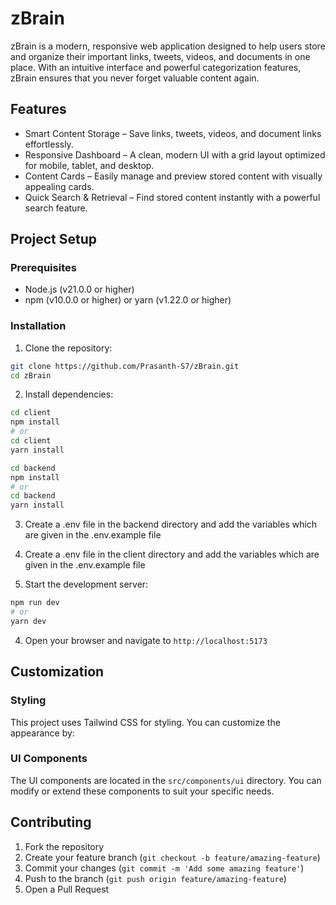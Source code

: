# zBrain

zBrain is a modern, responsive web application designed to help users store and organize their important links, tweets, videos, and documents in one place. With an intuitive interface and powerful categorization features, zBrain ensures that you never forget valuable content again.

## Features

- Smart Content Storage – Save links, tweets, videos, and document links effortlessly.
- Responsive Dashboard – A clean, modern UI with a grid layout optimized for mobile, tablet, and desktop.
- Content Cards – Easily manage and preview stored content with visually appealing cards.
- Quick Search & Retrieval – Find stored content instantly with a powerful search feature.

## Project Setup

### Prerequisites

- Node.js (v21.0.0 or higher)
- npm (v10.0.0 or higher) or yarn (v1.22.0 or higher)

### Installation

1. Clone the repository:
```bash
git clone https://github.com/Prasanth-S7/zBrain.git
cd zBrain
```

2. Install dependencies:
```bash
cd client
npm install
# or
cd client
yarn install
```

```bash
cd backend
npm install
# or
cd backend
yarn install
```
3. Create a .env file in the backend directory and add the variables which are given in the .env.example file

4. Create a .env file in the client directory and add the variables which are given in the .env.example file

5. Start the development server:
```bash
npm run dev
# or
yarn dev
```

4. Open your browser and navigate to `http://localhost:5173`

## Customization

### Styling

This project uses Tailwind CSS for styling. You can customize the appearance by:

### UI Components

The UI components are located in the `src/components/ui` directory. You can modify or extend these components to suit your specific needs.

## Contributing

1. Fork the repository
2. Create your feature branch (`git checkout -b feature/amazing-feature`)
3. Commit your changes (`git commit -m 'Add some amazing feature'`)
4. Push to the branch (`git push origin feature/amazing-feature`)
5. Open a Pull Request